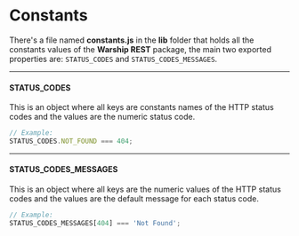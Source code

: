 # Constants

There's a file named **constants.js** in the **lib** folder that holds all the constants values of the **Warship REST** package, the main two exported properties are: `STATUS_CODES` and `STATUS_CODES_MESSAGES`.

---------------------------------

#### STATUS_CODES

This is an object where all keys are constants names of the HTTP status codes and the values are the numeric status code.

```javascript
// Example:
STATUS_CODES.NOT_FOUND === 404;
```

---------------------------------

#### STATUS_CODES_MESSAGES

This is an object where all keys are the numeric values of the HTTP status codes and the values are the default message for each status code.

```javascript
// Example:
STATUS_CODES_MESSAGES[404] === 'Not Found';
```
